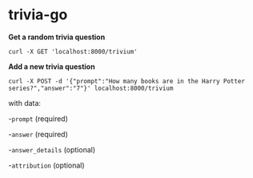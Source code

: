 # trivia-go

**Get a random trivia question**

```curl -X GET 'localhost:8000/trivium'```

**Add a new trivia question**

```curl -X POST -d '{"prompt":"How many books are in the Harry Potter series?","answer":"7"}' localhost:8000/trivium```

with data:

-`prompt` (required)

-`answer` (required)

-`answer_details` (optional)

-`attribution` (optional)
